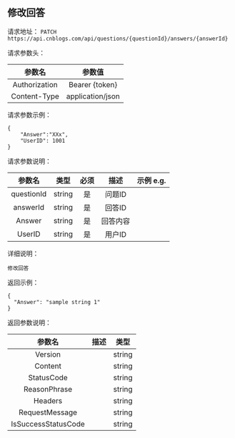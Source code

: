 ## 修改回答

请求地址：
`PATCH https://api.cnblogs.com/api/questions/{questionId}/answers/{answerId}`

请求参数头：

|参数名|参数值|
|:---:|:---:|
|Authorization|Bearer {token}|
|Content-Type|application/json|
请求参数示例：
```
{
    "Answer":"XXx",
    "UserID": 1001
}
```

请求参数说明：

|参数名|类型|必须|描述|示例 e.g.|
|:---:|:---:|:---:|:---:|:---:|
|questionId|string|是|问题ID||
|answerId|string|是|回答ID||
|Answer|string|是|回答内容||
|UserID|string|是|用户ID||


详细说明：
```
修改回答
```

返回示例：
```
{
  "Answer": "sample string 1"
}
```


返回参数说明：

|参数名|描述|类型|
|:---:|:---:|:---:|
|Version||string|
|Content||string|
|StatusCode||string|
|ReasonPhrase||string|
|Headers||string|
|RequestMessage||string|
|IsSuccessStatusCode||string|

